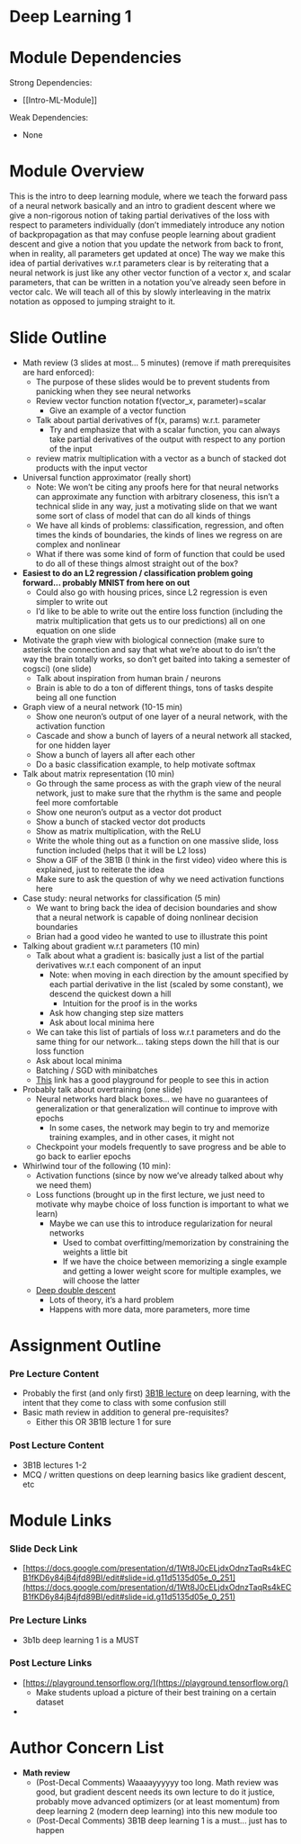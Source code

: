 # Deep Learning 1

# Module Dependencies

Strong Dependencies:

- [[Intro-ML-Module]]

Weak Dependencies:

- None

# Module Overview

This is the intro to deep learning module, where we teach the forward pass of a neural network basically and an intro to gradient descent where we give a non-rigorous notion of taking partial derivatives of the loss with respect to parameters individually (don’t immediately introduce any notion of backpropagation as that may confuse people learning about gradient descent and give a notion that you update the network from back to front, when in reality, all parameters get updated at once)
The way we make this idea of partial derivatives w.r.t parameters clear is by reiterating that a neural network is just like any other vector function of a vector x, and scalar parameters, that can be written in a notation you’ve already seen before in vector calc.
We will teach all of this by slowly interleaving in the matrix notation as opposed to jumping straight to it.

# Slide Outline

- Math review (3 slides at most... 5 minutes) (remove if math prerequisites are hard enforced):
    - The purpose of these slides would be to prevent students from panicking when they see neural networks
    - Review vector function notation f(vector_x, parameter)=scalar
        - Give an example of a vector function
    - Talk about partial derivatives of f(x, params) w.r.t. parameter
        - Try and emphasize that with a scalar function, you can always take partial derivatives of the output with respect to any portion of the input
    - review matrix multiplication with a vector as a bunch of stacked dot products with the input vector
- Universal function approximator (really short)
    - Note: We won’t be citing any proofs here for that neural networks can approximate any function with arbitrary closeness, this isn’t a technical slide in any way, just a motivating slide on that we want some sort of class of model that can do all kinds of things
    - We have all kinds of problems: classification, regression, and often times the kinds of boundaries, the kinds of lines we regress on are complex and nonlinear
    - What if there was some kind of form of function that could be used to do all of these things almost straight out of the box?
- **Easiest to do an L2 regression / classification problem going forward... probably MNIST from here on out**
    - Could also go with housing prices, since L2 regression is even simpler to write out
    - I’d like to be able to write out the entire loss function (including the matrix multiplication that gets us to our predictions) all on one equation on one slide
- Motivate the graph view with biological connection (make sure to asterisk the connection and say that what we’re about to do isn’t the way the brain totally works, so don’t get baited into taking a semester of cogsci) (one slide)
    - Talk about inspiration from human brain / neurons
    - Brain is able to do a ton of different things, tons of tasks despite being all one function
- Graph view of a neural network (10-15 min)
    - Show one neuron’s output of one layer of a neural network, with the activation function
    - Cascade and show a bunch of layers of a neural network all stacked, for one hidden layer
    - Show a bunch of layers all after each other
    - Do a basic classification example, to help motivate softmax
- Talk about matrix representation (10 min)
    - Go through the same process as with the graph view of the neural network, just to make sure that the rhythm is the same and people feel more comfortable
    - Show one neuron’s output as a vector dot product
    - Show a bunch of stacked vector dot products
    - Show as matrix multiplication, with the ReLU
    - Write the whole thing out as a function on one massive slide, loss function included (helps that it will be L2 loss)
    - Show a GIF of the 3B1B (I think in the first video) video where this is explained, just to reiterate the idea
    - Make sure to ask the question of why we need activation functions here
- Case study: neural networks for classification (5 min)
    - We want to bring back the idea of decision boundaries and show that a neural network is capable of doing nonlinear decision boundaries
    - Brian had a good video he wanted to use to illustrate this point
- Talking about gradient w.r.t parameters (10 min)
    - Talk about what a gradient is: basically just a list of the partial derivatives w.r.t each component of an input
        - Note: when moving in each direction by the amount specified by each partial derivative in the list (scaled by some constant), we descend the quickest down a hill
            - Intuition for the proof is in the works
        - Ask how changing step size matters
        - Ask about local minima here
    - We can take this list of partials of loss w.r.t parameters and do the same thing for our network... taking steps down the hill that is our loss function
    - Ask about local minima
    - Batching / SGD with minibatches
    - [This](https://playground.tensorflow.org/#activation=tanh&batchSize=10&dataset=circle&regDataset=reg-plane&learningRate=0.03&regularizationRate=0&noise=0&networkShape=4,2&seed=0.94112&showTestData=false&discretize=false&percTrainData=50&x=true&y=true&xTimesY=false&xSquared=false&ySquared=false&cosX=false&sinX=false&cosY=false&sinY=false&collectStats=false&problem=classification&initZero=false&hideText=false) link has a good playground for people to see this in action
- Probably talk about overtraining (one slide)
    - Neural networks hard black boxes... we have no guarantees of generalization or that generalization will continue to improve with epochs
        - In some cases, the network may begin to try and memorize training examples, and in other cases, it might not
    - Checkpoint your models frequently to save progress and be able to go back to earlier epochs
- Whirlwind tour of the following (10 min):
    - Activation functions (since by now we’ve already talked about why we need them)
    - Loss functions (brought up in the first lecture, we just need to motivate why maybe choice of loss function is important to what we learn)
        - Maybe we can use this to introduce regularization for neural networks
            - Used to combat overfitting/memorization by constraining the weights a little bit
            - If we have the choice between memorizing a single example and getting a lower weight score for multiple examples, we will choose the latter
    - [Deep double descent](https://openai.com/blog/deep-double-descent/#:~:text=Many%20classes%20of%20modern%20deep,to%20fit%20the%20training%20set.)
        - Lots of theory, it’s a hard problem
        - Happens with more data, more parameters, more time

# Assignment Outline

### Pre Lecture Content

- Probably the first (and only first) [3B1B lecture](https://www.youtube.com/watch?v=aircAruvnKk&list=PLZHQObOWTQDNU6R1_67000Dx_ZCJB-3pi&index=1&t=846s) on deep learning, with the intent that they come to class with some confusion still
- Basic math review in addition to general pre-requisites?
    - Either this OR 3B1B lecture 1 for sure

### Post Lecture Content

- 3B1B lectures 1-2
- MCQ / written questions on deep learning basics like gradient descent, etc

# Module Links

### Slide Deck Link

- [https://docs.google.com/presentation/d/1Wt8J0cELjdxOdnzTaqRs4kECB1fKD6y84jB4jfd89BI/edit#slide=id.g11d5135d05e_0_251](https://docs.google.com/presentation/d/1Wt8J0cELjdxOdnzTaqRs4kECB1fKD6y84jB4jfd89BI/edit#slide=id.g11d5135d05e_0_251)

### Pre Lecture Links

- 3b1b deep learning 1 is a MUST

### Post Lecture Links

- [https://playground.tensorflow.org/](https://playground.tensorflow.org/)
    - Make students upload a picture of their best training on a certain dataset
- 

# Author Concern List

- **Math review**
    - (Post-Decal Comments) Waaaayyyyyy too long. Math review was good, but gradient descent needs its own lecture to do it justice, probably move advanced optimizers (or at least momentum) from deep learning 2 (modern deep learning) into this new module too
    - (Post-Decal Comments) 3B1B deep learning 1 is a must... just has to happen